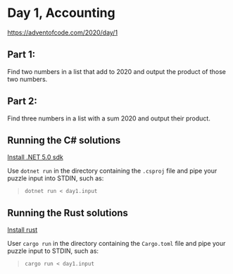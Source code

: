 # Day 1, Accounting
https://adventofcode.com/2020/day/1

## Part 1:
Find two numbers in a list that add to 2020 and output the product of those two numbers.

## Part 2:
Find three numbers in a list with a sum 2020 and output their product.


## Running the C# solutions

[Install .NET 5.0 sdk](https://dotnet.microsoft.com/download/dotnet/5.0)

Use `dotnet run` in the directory containing the `.csproj` file and pipe your puzzle input into STDIN, such as:
> `dotnet run < day1.input`

## Running the Rust solutions

[Install rust](https://www.rust-lang.org/tools/install)

User `cargo run` in the directory containing the `Cargo.toml` file and pipe your puzzle input to STDIN, such as:
> `cargo run < day1.input`
